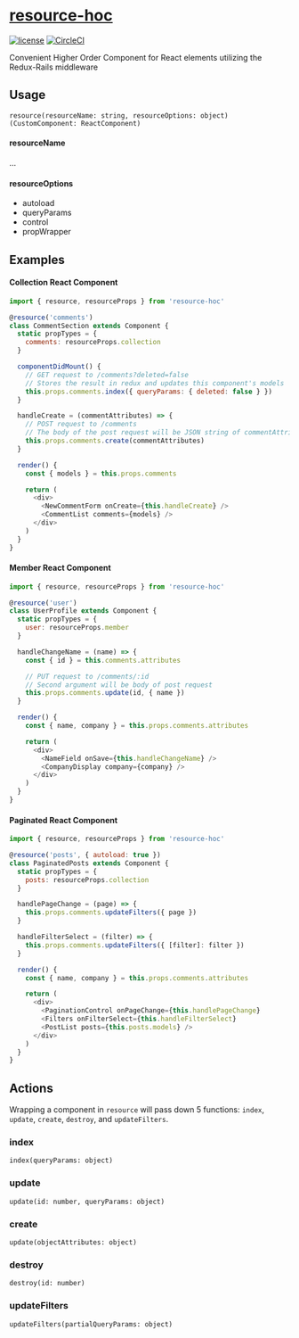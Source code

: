 [resource-hoc](https://instacart.github.io/Snacks/)
=========================
[![license](https://img.shields.io/npm/l/ic-snacks.svg?style=flat-square)](https://github.com/instacart/Snacks/blob/master/LICENSE)
[![CircleCI](https://circleci.com/gh/instacart/resource-hoc.svg?style=shield&circle-token=6636e6a2f92ba1b5d0dbfd048f1690da7495e5bf)](https://circleci.com/gh/instacart/resource-hoc)

Convenient Higher Order Component for React elements utilizing the Redux-Rails middleware
## Usage
`resource(resourceName: string, resourceOptions: object)(CustomComponent: ReactComponent)`

#### resourceName
...

#### resourceOptions

- autoload
- queryParams
- control
- propWrapper

## Examples

#### Collection React Component
```javascript
import { resource, resourceProps } from 'resource-hoc'

@resource('comments')
class CommentSection extends Component {
  static propTypes = {
    comments: resourceProps.collection
  }

  componentDidMount() {
    // GET request to /comments?deleted=false
    // Stores the result in redux and updates this component's models
    this.props.comments.index({ queryParams: { deleted: false } })
  }

  handleCreate = (commentAttributes) => {
    // POST request to /comments
    // The body of the post request will be JSON string of commentAttributes
    this.props.comments.create(commentAttributes)
  }

  render() {
    const { models } = this.props.comments

    return (
      <div>
        <NewCommentForm onCreate={this.handleCreate} />
        <CommentList comments={models} />
      </div>
    )
  }
}
```

#### Member React Component
```javascript
import { resource, resourceProps } from 'resource-hoc'

@resource('user')
class UserProfile extends Component {
  static propTypes = {
    user: resourceProps.member
  }

  handleChangeName = (name) => {
    const { id } = this.comments.attributes

    // PUT request to /comments/:id
    // Second argument will be body of post request
    this.props.comments.update(id, { name })
  }

  render() {
    const { name, company } = this.props.comments.attributes

    return (
      <div>
        <NameField onSave={this.handleChangeName} />
        <CompanyDisplay company={company} />
      </div>
    )
  }
}
```

#### Paginated React Component
```javascript
import { resource, resourceProps } from 'resource-hoc'

@resource('posts', { autoload: true })
class PaginatedPosts extends Component {
  static propTypes = {
    posts: resourceProps.collection
  }

  handlePageChange = (page) => {
    this.props.comments.updateFilters({ page })
  }

  handleFilterSelect = (filter) => {
    this.props.comments.updateFilters({ [filter]: filter })
  }

  render() {
    const { name, company } = this.props.comments.attributes

    return (
      <div>
        <PaginationControl onPageChange={this.handlePageChange}
        <Filters onFilterSelect={this.handleFilterSelect}
        <PostList posts={this.posts.models} />
      </div>
    )
  }
}
```

## Actions
Wrapping a component in `resource` will pass down 5 functions: `index`, `update`, `create`, `destroy`, and `updateFilters`.

### index
`index(queryParams: object)`

### update
`update(id: number, queryParams: object)`

### create
`update(objectAttributes: object)`

### destroy
`destroy(id: number)`

### updateFilters
`updateFilters(partialQueryParams: object)`
